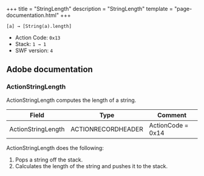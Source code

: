 +++
title = "StringLength"
description = "StringLength"
template = "page-documentation.html"
+++

```
[a] → [String(a).length]
```

- Action Code: `0x13`
- Stack: `1 → 1`
- SWF version: `4`

## Adobe documentation

### ActionStringLength

ActionStringLength computes the length of a string.

| Field              | Type               | Comment           |
|--------------------|--------------------|-------------------|
| ActionStringLength | ACTIONRECORDHEADER | ActionCode = 0x14 |

ActionStringLength does the following:
1. Pops a string off the stack.
2. Calculates the length of the string and pushes it to the stack.
